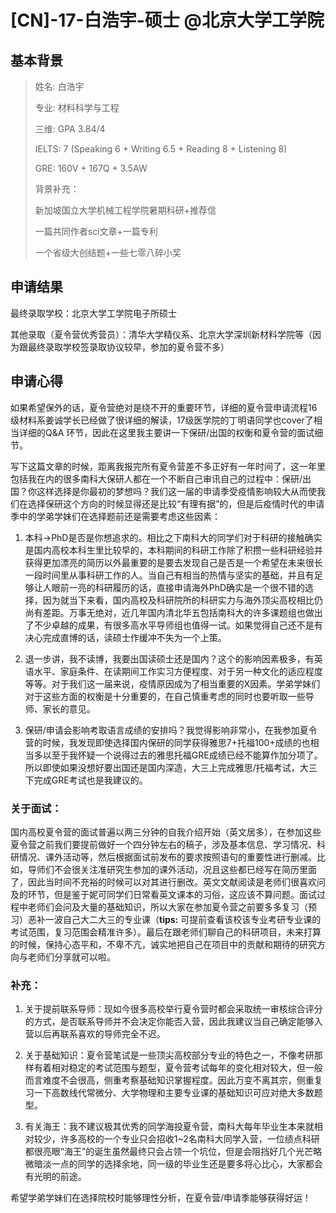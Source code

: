 # [CN]-17-白浩宇-硕士 @北京大学工学院 

 

## 基本背景

> 姓名: 白浩宇
>
> 专业: 材料科学与工程
>
> 三维: GPA 3.84/4
>
> IELTS: 7 (Speaking 6 + Writing 6.5 + Reading 8 + Listening 8)
>
> GRE: 160V + 167Q + 3.5AW
>
> 背景补充：
>
> 新加坡国立大学机械工程学院暑期科研+推荐信
>
> 一篇共同作者sci文章+一篇专利
>
> 一个省级大创结题+一些七零八碎小奖



## 申请结果

最终录取学校：北京大学工学院电子所硕士

其他录取（夏令营优秀营员）：清华大学精仪系、北京大学深圳新材料学院等（因为跟最终录取学校签录取协议较早，参加的夏令营不多）



## 申请心得 

如果希望保外的话，夏令营绝对是绕不开的重要环节，详细的夏令营申请流程16级材料系姜诚学长已经做了很详细的解读，17级医学院的丁明语同学也cover了相当详细的Q&A 环节，因此在这里我主要讲一下保研/出国的权衡和夏令营的面试细节。

写下这篇文章的时候，距离我报完所有夏令营差不多正好有一年时间了，这一年里包括我在内的很多南科大保研人都在一个不断自己审讯自己的过程中：保研/出国？你这样选择是你最初的梦想吗？我们这一届的申请季受疫情影响较大从而使我们在选择保研这个方向的时候显得还是比较“有理有据”的，但是后疫情时代的申请季中的学弟学妹们在选择题前还是需要考虑这些因素：

1.  本科→PhD是否是你想追求的。相比之下南科大的同学们对于科研的接触确实是国内高校本科生里比较早的，本科期间的科研工作除了积攒一些科研经验并获得更加漂亮的简历以外最重要的是要去发现自己是否是一个希望在未来很长一段时间里从事科研工作的人。当自己有相当的热情与坚实的基础，并且有足够让人眼前一亮的科研履历的话，直接申请海外PhD确实是一个很不错的选择，因为就当下来看，国内高校及科研院所的科研实力与海外顶尖高校相比仍尚有差距。万事无绝对，近几年国内清北华五包括南科大的许多课题组也做出了不少卓越的成果，有很多高水平导师组也值得一试。如果觉得自己还不是有决心完成直博的话，读硕士作缓冲不失为一个上策。

2.  退一步讲，我不读博，我要出国读硕士还是国内？这个的影响因素极多，有英语水平、家庭条件、在读期间工作实习方便程度、对于另一种文化的适应程度等等。对于我们这一届来说，疫情原因成为了相当重要的X因素。学弟学妹们对于这些方面的权衡是十分重要的，在自己慎重考虑的同时也要听取一些导师、家长的意见。

3.  保研/申请会影响考取语言成绩的安排吗？我觉得影响非常小，在我参加夏令营的时候，我发现即使选择国内保研的同学获得雅思7+托福100+成绩的也相当多以至于我怀疑一个说得过去的雅思托福GRE成绩已经不能算作加分项了。所以即使如果没想好要出国还是国内深造，大三上完成雅思/托福考试，大三下完成GRE考试也是我建议的。

### 关于面试：

国内高校夏令营的面试普遍以两三分钟的自我介绍开始（英文居多），在参加这些夏令营之前我们要提前做好一个四分钟左右的稿子，涉及基本信息、学习情况、科研情况、课外活动等，然后根据面试前发布的要求按照语句的重要性进行删减。比如，导师们不会很关注准研究生参加的课外活动，况且这些都已经写在简历里面了，因此当时间不充裕的时候可以对其进行删改。英文文献阅读是老师们很喜欢问及的环节，但是鉴于妮可同学们日常看英文课本的习俗，这应该不算问题。面试过程中老师们会问及大量的基础知识，所以大家在参加夏令营之前要多多复习（预习）恶补一波自己大二大三的专业课（**tips:** 可提前查看该校该专业考研专业课的考试范围，复习范围会精准许多）。最后在跟老师们聊自己的科研项目，未来打算的时候，保持心态平和，不卑不亢，诚实地把自己在项目中的贡献和期待的研究方向与老师们分享就可以啦。




### 补充：

1. 关于提前联系导师：现如今很多高校举行夏令营时都会采取统一审核综合评分的方式，是否联系导师并不会决定你能否入营，因此我建议当自己确定能够入营以后再联系喜欢的导师完全不迟。

2. 关于基础知识：夏令营笔试是一些顶尖高校部分专业的特色之一，不像考研那样有着相对稳定的考试范围与题型，夏令营考试每年的变化相对较大，但一般而言难度不会很高，侧重考察基础知识掌握程度。因此万变不离其宗，侧重复习一下高数线代常微分、大学物理和主要专业课的基础知识可应对绝大多数题型。

3. 有关海王：我不建议极其优秀的同学海投夏令营，南科大每年毕业生本来就相对较少，许多高校的一个专业只会招收1~2名南科大同学入营，一位绩点科研都很亮眼“海王”的诞生虽然最终只会占领一个坑位，但是会阻挡好几个光芒略微暗淡一点的同学的选择余地，同一级的毕业生还是要多将心比心，大家都会有光明的前途。

 

希望学弟学妹们在选择院校时能够理性分析，在夏令营/申请季能够获得好运！